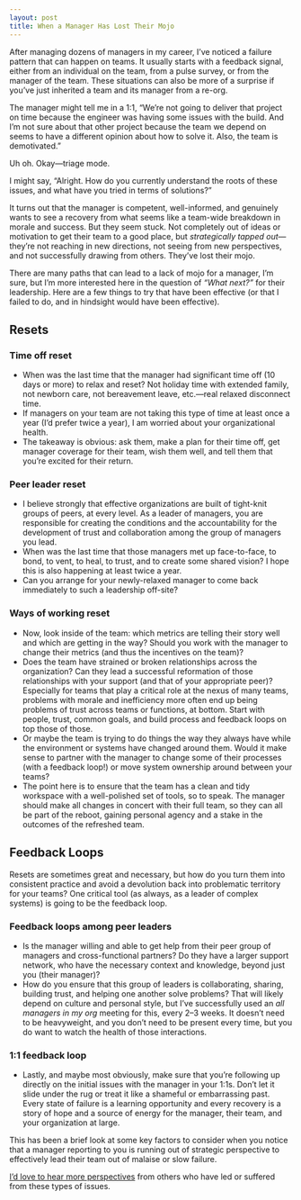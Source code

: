 ```yaml
---
layout: post
title: When a Manager Has Lost Their Mojo
---
```


After managing dozens of managers in my career, I’ve noticed a failure pattern
that can happen on teams. It usually starts with a feedback signal, either from
an individual on the team, from a pulse survey, or from the manager of the team.
These situations can also be more of a surprise if you’ve just inherited a team
and its manager from a re-org.

The manager might tell me in a 1:1, “We’re not going to deliver that project on
time because the engineer was having some issues with the build. And I’m not
sure about that other project because the team we depend on seems to have a
different opinion about how to solve it. Also, the team is demotivated.”

Uh oh. Okay—triage mode.

I might say, “Alright. How do you currently understand the roots of these
issues, and what have you tried in terms of solutions?”

It turns out that the manager is competent, well-informed, and genuinely wants
to see a recovery from what seems like a team-wide breakdown in morale and
success. But they seem stuck. Not completely out of ideas or motivation to get
their team to a good place, but *strategically tapped out*—they’re not reaching
in new directions, not seeing from new perspectives, and not successfully
drawing from others. They’ve lost their mojo.

There are many paths that can lead to a lack of mojo for a manager, I’m sure,
but I’m more interested here in the question of *“What next?”* for their
leadership. Here are a few things to try that have been effective (or that I
failed to do, and in hindsight would have been effective).

## Resets

### Time off reset

* When was the last time that the manager had significant
  time off (10 days or more) to relax and reset? Not holiday time with extended
  family, not newborn care, not bereavement leave, etc.—real relaxed disconnect
  time.
* If managers on your team are not taking this type of time at least once a year
  (I’d prefer twice a year), I am worried about your organizational health.
* The takeaway is obvious: ask them, make a plan for their time off, get manager
  coverage for their team, wish them well, and tell them that you’re excited for
  their return.

### Peer leader reset

* I believe strongly that effective organizations are
  built of tight-knit groups of peers, at every level. As a leader of managers,
  you are responsible for creating the conditions and the accountability for the
  development of trust and collaboration among the group of managers you lead.
* When was the last time that those managers met up face-to-face, to bond, to
  vent, to heal, to trust, and to create some shared vision? I hope this is also
  happening at least twice a year.
* Can you arrange for your newly-relaxed manager to come back immediately to
  such a leadership off-site?

### Ways of working reset

* Now, look inside of the team: which metrics are
  telling their story well and which are getting in the way? Should you work
  with the manager to change their metrics (and thus the incentives on the
  team)?
* Does the team have strained or broken relationships across the organization?
  Can they lead a successful reformation of those relationships with your
  support (and that of your appropriate peer)? Especially for teams that play a
  critical role at the nexus of many teams, problems with morale and
  inefficiency more often end up being problems of trust across teams or
  functions, at bottom. Start with people, trust, common goals, and build
  process and feedback loops on top those of those.
* Or maybe the team is trying to do things the way they always have while the
  environment or systems have changed around them. Would it make sense to
  partner with the manager to change some of their processes (with a feedback
  loop!) or move system ownership around between your teams?
* The point here is to ensure that the team has a clean and tidy workspace with
  a well-polished set of tools, so to speak. The manager should make all changes
  in concert with their full team, so they can all be part of the reboot,
  gaining personal agency and a stake in the outcomes of the refreshed team.

## Feedback Loops

Resets are sometimes great and necessary, but how do you turn them into
consistent practice and avoid a devolution back into problematic territory for
your teams? One 	critical tool (as always, as a leader of complex systems) is
going to be the feedback loop.

### Feedback loops among peer leaders

* Is the manager willing and able to get
  help from their peer group of managers and cross-functional partners? Do they
  have a larger support network, who have the necessary context and knowledge,
  beyond just you (their manager)?
* How do you ensure that this group of leaders is collaborating, sharing,
  building trust, and helping one another solve problems? That will likely
  depend on culture and personal style, but I’ve successfully used an *all
  managers in my org* meeting for this, every 2–3 weeks. It doesn’t need to be
  heavyweight, and you don’t need to be present every time, but you do want to
  watch the health of those interactions.

### 1:1 feedback loop

* Lastly, and maybe most obviously, make sure that
  you’re following up directly on the initial issues with the manager in your
  1:1s. Don’t let it slide under the rug or treat it like a shameful or
  embarrassing past. Every state of failure is a learning opportunity and every
  recovery is a story of hope and a source of energy for the manager, their
  team, and your organization at large.

This has been a brief look at some key factors to consider when you notice that
a manager reporting to you is running out of strategic perspective to
effectively lead their team out of malaise or slow failure.

[I’d love to hear more perspectives][MA] from others who have led or suffered from
these types of issues.

[MA]: https://atx.pub/@h3h
